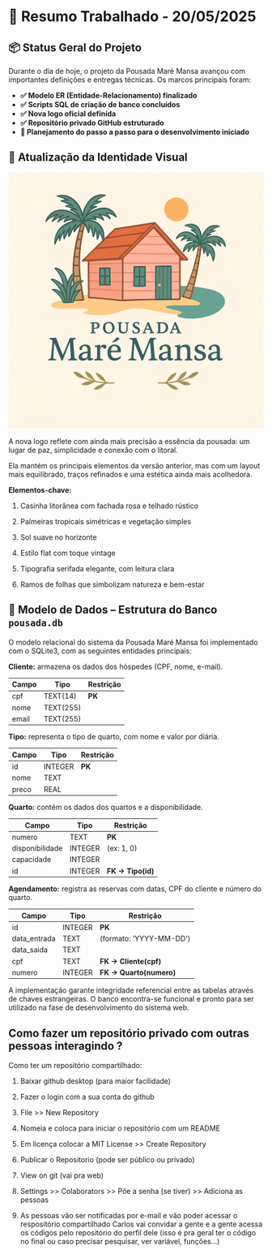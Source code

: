 # 📝 Resumo Trabalhado - 20/05/2025

## 📦 Status Geral do Projeto

Durante o dia de hoje, o projeto da Pousada Maré Mansa avançou com importantes definições e entregas técnicas. Os marcos principais foram:

- **✅ Modelo ER (Entidade-Relacionamento) finalizado**
- **✅ Scripts SQL de criação de banco concluídos**
- **✅ Nova logo oficial definida**
- **✅ Repositório privado GitHub estruturado**
- **🧭 Planejamento do passo a passo para o desenvolvimento iniciado**

## 🎨 Atualização da Identidade Visual

![Nova_Logo](NovaLogoPousadaMare.png)

A nova logo reflete com ainda mais precisão a essência da pousada: um lugar de paz, simplicidade e conexão com o litoral.

Ela mantém os principais elementos da versão anterior, mas com um layout mais equilibrado, traços refinados e uma estética ainda mais acolhedora.

**Elementos-chave:**

1. Casinha litorânea com fachada rosa e telhado rústico

2. Palmeiras tropicais simétricas e vegetação simples

3. Sol suave no horizonte

4. Estilo flat com toque vintage

5. Tipografia serifada elegante, com leitura clara

6. Ramos de folhas que simbolizam natureza e bem-estar

## 💾 Modelo de Dados – Estrutura do Banco ``pousada.db``

O modelo relacional do sistema da Pousada Maré Mansa foi implementado com o SQLite3, com as seguintes entidades principais:

**Cliente:** armazena os dados dos hóspedes (CPF, nome, e-mail).

|Campo | Tipo | Restrição |
| ----- | ---- | --------- |
| cpf   | TEXT(14) | **PK**    |
| nome  | TEXT(255) |           |
| email | TEXT(255) |           |

**Tipo:** representa o tipo de quarto, com nome e valor por diária.

| Campo | Tipo    | Restrição |
| ----- | ------- | --------- |
| id    | INTEGER | **PK**    |
| nome  | TEXT    |           |
| preco | REAL    |           |

**Quarto:** contém os dados dos quartos e a disponibilidade.

| Campo           | Tipo    | Restrição          |
| --------------- | ------- | ------------------ |
| numero          | TEXT    | **PK**             |
| disponibilidade | INTEGER    | (ex: 1, 0) |
| capacidade      | INTEGER |                    |
| id              | INTEGER | **FK → Tipo(id)**  |

**Agendamento:** registra as reservas com datas, CPF do cliente e número do quarto.

| Campo         | Tipo    | Restrição               |
| ------------- | ------- | ----------------------- |
| id            | INTEGER | **PK**                  |
| data\_entrada | TEXT    | (formato: 'YYYY-MM-DD') |
| data\_saida   | TEXT    |                         |
| cpf           | TEXT    | **FK → Cliente(cpf)**   |
| numero        | INTEGER | **FK → Quarto(numero)** |

A implementação garante integridade referencial entre as tabelas através de chaves estrangeiras. O banco encontra-se funcional e pronto para ser utilizado na fase de desenvolvimento do sistema web.

## Como fazer um repositório privado com outras pessoas interagindo ? 

Como ter um repositório compartilhado:

1. Baixar github desktop (para maior facilidade)

2. Fazer o login com a sua conta do github

3. File >> New Repository

4. Nomeia e coloca para iniciar o repositório com um README

5. Em licença colocar a MIT License >> Create Repository

6. Publicar o Repositorio (pode ser público ou privado)

7. View on git (vai pra web)

8. Settings >> Colaborators >> Pôe a senha (se tiver) >> Adiciona as pessoas

9. As pessoas vão ser notificadas por e-mail e vão poder acessar o respositório compartilhado
Carlos vai convidar a gente e a gente acessa os códigos pelo repositório do perfil dele (isso é pra geral ter o código no final ou caso precisar pesquisar, ver variável, funções...)